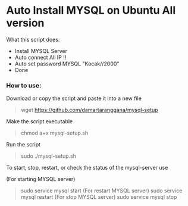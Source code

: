 # Auto Install MYSQL on Ubuntu All version

What this script does:
- Install MYSQL Server
- Auto connect All IP !!
- Auto set password MYSQL "Kocak//2000"
- Done

### How to use:

Download or copy the script and paste it into a new file

> wget https://github.com/damartaranggana/mysql-setup

Make the script executable

>chmod a+x mysql-setup.sh

Run the script

>sudo ./mysql-setup.sh

To start, stop, restart, or check the status of the mysql-server use

(For starting MYSQL server) 
>sudo service mysql start 
(For restart MYSQL server)
>sudo service mysql restart
(For stop MYSQL server)
>sudo service mysql stop 









